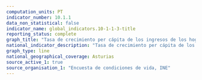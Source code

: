 ```yaml
---
computation_units: PT
indicator_number: 10.1.1
data_non_statistical: false
indicator_name: global_indicators.10-1-1-3-title
reporting_status: complete
graph_title: "Tasa de crecimiento per cápita de los ingresos de los hogares del 40% más pobre de la población"
national_indicator_description: "Tasa de crecimiento per cápita de los ingresos de los hogares del 40% más pobre de la población"
graph_type: line
national_geographical_coverage: Asturias
source_active_1: true
source_organisation_1: "Encuesta de condiciones de vida, INE"
---
```

